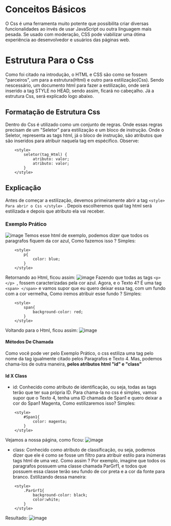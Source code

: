 # Conceitos Básicos 
O Css é uma ferramenta muito potente que possibilita criar diversas funcionalidades ao invés de usar JavaScript ou outra linguagem mais pesada. Se usado com moderação, CSS pode viabilizar uma ótima experiência ao desenvolvedor e usuários das páginas web.

# Estrutura Para o Css
Como foi citado na introdução, o HTML e CSS são como se fossem "parceiros", um para a estrutura(Html) e outro para estilização(Css). Sendo nescessário, um documento html para fazer a estilização, onde será inserido a tag STYLE no HEAD, sendo assim, ficará no cabeçalho. Já a estrutura Css, será explicado logo abaixo.

## Formatação de Estrutura Css 
Dentro do Css é utilizado como um conjunto de regras. Onde essas regras precisam de um "Seletor" para estilização e um bloco de instrução. Onde o Seletor, representa as tags html, já o bloco de instrução, são atributos que são inseridos para atribuir naquela tag em espécifico. Observe:

```
    <style>
        seletor(tag_Html) {
            atributo: valor;
            atributo: valor;
        }
    </style>
```

## Explicação 
Antes de começar a estilização, devemos primeiramente abrir a tag ``<style> Para abrir o Css </style> ``. Depois escolheremos qual tag html será estilizada e depois que atributo ela vai receber.

### Exemplo Prático
![image](https://github.com/Karlos-Eduardo-Mrqs/Construcao-Html-Css-Javascript/assets/172524894/0f148e54-9e32-4891-a7a8-23c13ee276fa)
Temos esse html de exemplo, podemos dizer que todos os paragrafos fiquem da cor azul, Como fazemos isso ? Simples:
```
    <style>
        p{
            color: blue;
        }
    </style>
```
Retornando ao Html, ficou assim:
![image](https://github.com/Karlos-Eduardo-Mrqs/Construcao-Html-Css-Javascript/assets/172524894/294a315f-afa5-4eae-b2e4-c3a36c5da837)
Fazendo que todas as  tags ``<p> </p> ``, fossem caracterizadas pela cor azul. Agora, e o Texto 4? É uma tag ``<span> </span>`` e vamos supor que eu quero deixar essa tag, com um fundo com a cor vermelha, Como iremos atribuir esse fundo ? Simples: 
```
    <style>
        span{
            background-color: red;
        }
    </style>
```
Voltando para o Html, ficou assim:
![image](https://github.com/Karlos-Eduardo-Mrqs/Construcao-Html-Css-Javascript/assets/172524894/2977944f-fecf-45e9-8d6a-723661d236ab)

#### Métodos De Chamada
Como você pode ver pelo Exemplo Prático, o css estiliza uma tag pelo nome da tag igualmente citado pelos Paragrafos e Texto 4. Mas, podemos chama-los de outra maneira, **pelos atributos html "id" e "class"**

#### Id X Class
- id: Conhecido como atributo de identificação, ou seja, todas as tags terão que ter sua própria ID. Para chama-la no css é simples, vamos supor que o Texto 4, tenha uma ID chamada de Span1 e quero deixar a cor do Span1 Magenta, Como estilizaremos isso? Simples:
```
    <style>
        #Span1{
            color: magenta;
        }
    </style>
```
Vejamos a nossa página, como ficou:
![image](https://github.com/Karlos-Eduardo-Mrqs/Construcao-Html-Css-Javascript/assets/172524894/eef2c3f9-09ec-4780-b724-72d54d8e6ce4)

- class: Conhecido como atributo de classificação, ou seja, podemos dizer que ele é como se fosse um filtro para atribuir estilo para inúmeras tags html de uma vez. Como assim ? Por exemplo, imagine que todos os paragrafos possuem uma classe chamada ParGrf1, e todos que possuem essa classe terão seu fundo de cor preta e a cor da fonte para branco. Estilizando dessa maneira:

```
    <style>
        .ParGrf1{
            background-color: black;
            color:white;
        }
    </style>
```
Resultado:
![image](https://github.com/Karlos-Eduardo-Mrqs/Construcao-Html-Css-Javascript/assets/172524894/6c2033ce-eda8-49db-b832-fd6e52af48a7)
